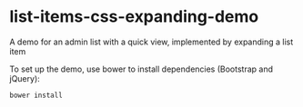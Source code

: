 # list-items-css-expanding-demo
A demo for an admin list with a quick view, implemented by expanding a list item

To set up the demo, use bower to install dependencies (Bootstrap and jQuery):

`bower install`
